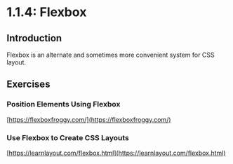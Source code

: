 # 1.1.4: Flexbox

## Introduction

Flexbox is an alternate and sometimes more convenient system for CSS layout.

## Exercises

### Position Elements Using Flexbox

[https://flexboxfroggy.com/](https://flexboxfroggy.com/)

### Use Flexbox to Create CSS Layouts

[https://learnlayout.com/flexbox.html](https://learnlayout.com/flexbox.html)

